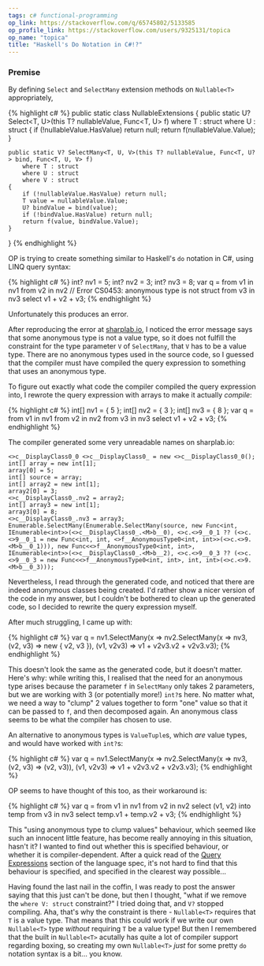 ```yaml
---
tags: c# functional-programming
op_link: https://stackoverflow.com/q/65745802/5133585
op_profile_link: https://stackoverflow.com/users/9325131/topica
op_name: "topica"
title: "Haskell's Do Notation in C#!?"
---
```


### Premise

By defining `Select` and `SelectMany` extension methods on `Nullable<T>` appropriately,

{% highlight c# %}
public static class NullableExtensions
{
    public static U? Select<T, U>(this T? nullableValue, Func<T, U> f)
        where T : struct
        where U : struct
    {
        if (!nullableValue.HasValue) return null;
        return f(nullableValue.Value);
    }

    public static V? SelectMany<T, U, V>(this T? nullableValue, Func<T, U?> bind, Func<T, U, V> f)
        where T : struct
        where U : struct
        where V : struct
    {
        if (!nullableValue.HasValue) return null;
        T value = nullableValue.Value;
        U? bindValue = bind(value);
        if (!bindValue.HasValue) return null;
        return f(value, bindValue.Value);
    }
}
{% endhighlight %}

OP is trying to create something similar to Haskell's `do` notation in C#, using LINQ query syntax:

{% highlight c# %}
int? nv1 = 5;
int? nv2 = 3;
int? nv3 = 8;
var q = from v1 in nv1
        from v2 in nv2  // Error CS0453: anonymous type is not struct
        from v3 in nv3
        select v1 + v2 + v3;
{% endhighlight %}

Unfortunately this produces an error.

After reproducing the error at [sharplab.io](https://sharplab.io), I noticed the error message says that some anonymous type is not a value type, so it does not fulfill the constraint for the type parameter `V` of `SelectMany`, that `V` has to be a value type. There are no anonymous types used in the source code, so I guessed that the compiler must have compiled the query expression to something that uses an anonymous type.

To figure out exactly what code the compiler compiled the query expression into, I rewrote the query expression with arrays to make it actually _compile_:

{% highlight c# %}
int[] nv1 = { 5 };
int[] nv2 = { 3 };
int[] nv3 = { 8 };
var q = from v1 in nv1
        from v2 in nv2
        from v3 in nv3
        select v1 + v2 + v3;
{% endhighlight %}

The compiler generated some very unreadable names on sharplab.io:

```
<>c__DisplayClass0_0 <>c__DisplayClass0_ = new <>c__DisplayClass0_0();
int[] array = new int[1];
array[0] = 5;
int[] source = array;
int[] array2 = new int[1];
array2[0] = 3;
<>c__DisplayClass0_.nv2 = array2;
int[] array3 = new int[1];
array3[0] = 8;
<>c__DisplayClass0_.nv3 = array3;
Enumerable.SelectMany(Enumerable.SelectMany(source, new Func<int, IEnumerable<int>>(<>c__DisplayClass0_.<M>b__0), <>c.<>9__0_1 ?? (<>c.<>9__0_1 = new Func<int, int, <>f__AnonymousType0<int, int>>(<>c.<>9.<M>b__0_1))), new Func<<>f__AnonymousType0<int, int>, IEnumerable<int>>(<>c__DisplayClass0_.<M>b__2), <>c.<>9__0_3 ?? (<>c.<>9__0_3 = new Func<<>f__AnonymousType0<int, int>, int, int>(<>c.<>9.<M>b__0_3)));
```

Nevertheless, I read through the generated code, and noticed that there are indeed anonymous classes being created. I'd rather show a nicer version of the code in my answer, but I couldn't be bothered to clean up the generated code, so I decided to rewrite the query expression myself.

After much struggling, I came up with:

{% highlight c# %}
var q =
    nv1.SelectMany(x => 
       nv2.SelectMany(x => nv3, (v2, v3) => new { v2, v3 }), 
       (v1, v2v3) => v1 + v2v3.v2 + v2v3.v3);
{% endhighlight %}

This doesn't look the same as the generated code, but it doesn't matter. Here's why: while writing this, I realised that the need for an anonymous type arises because the parameter `f` in `SelectMany` only takes 2 parameters, but we are working with 3 (or potentially more!) `int?`s here. No matter what, we need a way to "clump" 2 values together to form "one" value so that it can be passed to `f`, and then decomposed again. An anonymous class seems to be what the compiler has chosen to use.

An alternative to anonymous types is `ValueTuple`s, which _are_ value types, and would have worked with `int?`s:

{% highlight c# %}
var q =
    nv1.SelectMany(x => 
       nv2.SelectMany(x => nv3, (v2, v3) => (v2, v3)), 
       (v1, v2v3) => v1 + v2v3.v2 + v2v3.v3);
{% endhighlight %}

OP seems to have thought of this too, as their workaround is:

{% highlight c# %}
var q = from v1 in nv1
        from v2 in nv2
        select (v1, v2) into temp
        from v3 in nv3
        select temp.v1 + temp.v2 + v3; 
{% endhighlight %}

This "using anonymous type to clump values" behaviour, which seemed like such an innocent little feature, has become really annoying in this situation, hasn't it? I wanted to find out whether this is specified behaviour, or whether it is compiler-dependent. After a quick read of the [Query Expressions](https://docs.microsoft.com/en-us/dotnet/csharp/language-reference/language-specification/expressions#query-expressions) section of the language spec, it's not hard to find that this behaviour is specified, and specified in the clearest way possible...

Having found the last nail in the coffin, I was ready to post the answer saying that this just can't be done, but then I thought, "what if we remove the `where V: struct` constraint?" I tried doing that, and `V?` stopped compiling. Aha, that's why the constraint is there - `Nullable<T>` requires that `T` is a value type. That means that this could work if we write our own `Nullable<T>` type _without_ requiring `T` be a value type! But then I remembered that the built in `Nullable<T>` acutally has quite a lot of compiler support regarding boxing, so creating my own `Nullable<T>` _just_ for some pretty `do` notation syntax is a bit... you know.
